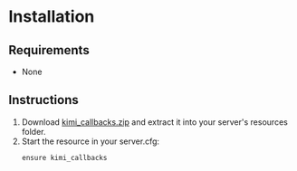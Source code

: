 
# Installation

## Requirements

* None

## Instructions

1. Download [kimi_callbacks.zip](https://github.com/Kiminaze/kimi_callbacks/releases/latest/download/kimi_callbacks.zip) 
   and extract it into your server's resources folder.
2. Start the resource in your server.cfg:
    ```
    ensure kimi_callbacks
    ```
